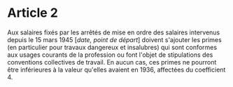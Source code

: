 # Article 2

Aux salaires fixés par les arrêtés de mise en ordre des salaires intervenus depuis le 15 mars 1945 [*date, point de départ*] doivent s'ajouter les primes (en particulier pour travaux dangereux et insalubres) qui sont conformes aux usages courants de la profession ou font l'objet de stipulations des conventions collectives de travail. En aucun cas, ces primes ne pourront être inférieures à la valeur qu'elles avaient en 1936, affectées du coefficient 4.
